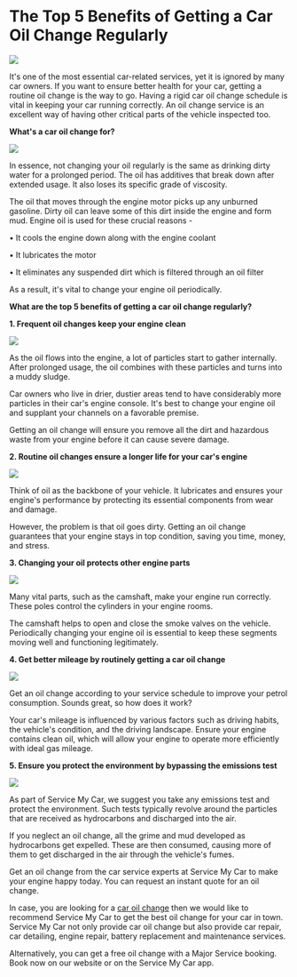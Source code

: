 # The Top 5 Benefits of Getting a Car Oil Change Regularly 

![](https://i.imgur.com/S5wxHaa.png)

It's one of the most essential car-related services, yet it is ignored by many car owners. If you want to ensure better health for your car, getting a routine oil change is the way to go. Having a  rigid car oil change schedule is vital in keeping your car running correctly. An oil change service is an excellent way of having other critical parts of the vehicle inspected too.

 **What's a car oil change for?**

![](https://i.imgur.com/jHK7WmP.jpg)

In essence, not changing your oil regularly is the same as drinking dirty water for a prolonged period. The oil has additives that break down after extended usage. It also loses its specific grade of viscosity.

The oil that moves through the engine motor picks up any unburned gasoline. Dirty oil can leave some of this dirt inside the engine and form mud. Engine oil is used for these crucial reasons - 

• It cools the engine down along with the engine coolant 

• It lubricates the motor

• It eliminates any suspended dirt which is filtered through an oil filter 

As a result, it's vital to change your engine oil periodically.

**What are the top 5 benefits of getting a car oil change regularly?**

**1. Frequent oil changes keep your engine clean**

![](https://i.imgur.com/5zdWWgS.jpg)

As the oil flows into the engine, a lot of particles start to gather internally. After prolonged usage, the oil combines with these particles and turns into a muddy sludge.

Car owners who live in drier, dustier areas tend to have considerably more particles in their car's engine console. It's best to change your engine oil and supplant your channels on a favorable premise.

Getting an oil change will ensure you remove all the dirt and hazardous waste from your engine before it can cause severe damage. 

**2. Routine oil changes ensure a longer life for your car's engine**

![](https://i.imgur.com/roQiqVh.jpg)

Think of oil as the backbone of your vehicle. It lubricates and ensures your engine's performance by protecting its essential components from wear and damage. 

However, the problem is that oil goes dirty. Getting an oil change guarantees that your engine stays in top condition, saving you time, money, and stress.

**3. Changing your oil protects other engine parts** 

![](https://i.imgur.com/MIjReqY.jpg)

Many vital parts, such as the camshaft, make your engine run correctly. These poles control the cylinders in your engine rooms.

The camshaft helps to open and close the smoke valves on the vehicle. Periodically changing your engine oil is essential to keep these segments moving well and functioning legitimately. 

**4. Get better mileage by routinely getting a car oil change**

![](https://i.imgur.com/pzmrlwp.jpg)

Get an oil change according to your service schedule to improve your petrol consumption.  Sounds great, so how does it work?

Your car's mileage is influenced by various factors such as driving habits, the vehicle's condition,  and the driving landscape. Ensure your engine contains clean oil, which will allow your engine to operate more efficiently with ideal gas mileage. 

**5. Ensure you protect the environment by bypassing the emissions test**

![](https://i.imgur.com/oj1JZpJ.jpg)

As part of Service My Car, we suggest you take any emissions test and protect the environment.  Such tests typically revolve around the particles that are received as hydrocarbons and discharged into the air. 

If you neglect an oil change, all the grime and mud developed as hydrocarbons get expelled.  These are then consumed, causing more of them to get discharged in the air through the vehicle's fumes.

Get an oil change from the car service experts at Service My Car to make your engine happy today. You can request an instant quote for an oil change.

In case, you are looking for a [car oil change](https://servicemycar.com/qa/services/car-oil-change) then we would like to recommend Service My Car to get the best oil change for your car in town. Service My Car not only provide car oil change but also provide car repair, car detailing, engine repair, battery replacement and maintenance services.

Alternatively, you can get a free oil change with a Major Service booking. Book now on our website or on the Service My Car app.
